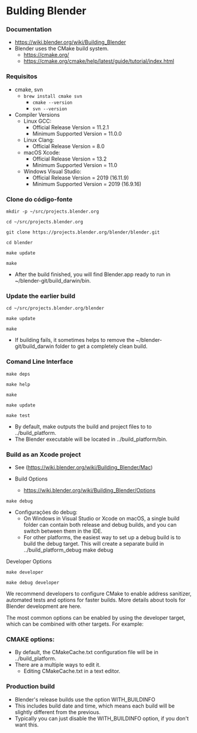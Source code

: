 # Bulding Blender
### Documentation
- https://wiki.blender.org/wiki/Building_Blender
- Blender uses the CMake build system.
    - https://cmake.org/
    - https://cmake.org/cmake/help/latest/guide/tutorial/index.html
### Requisitos
- cmake, svn
    - `brew install cmake svn`
        - `cmake --version`
        - `svn --version`
- Compiler Versions
    - Linux GCC:
        - Official Release Version = 11.2.1
        - Minimum Supported Version = 11.0.0
    - Linux Clang:
        - Official Release Version = 8.0
    - macOS Xcode:
        - Official Release Version = 13.2
        - Minimum Supported Version = 11.0
    - Windows Visual Studio:
        - Official Release Version = 2019 (16.11.9)
        - Minimum Supported Version = 2019 (16.9.16)

### Clone do código-fonte

```console
mkdir -p ~/src/projects.blender.org
```
  
```console
cd ~/src/projects.blender.org
```
  
```console title="clone"
git clone https://projects.blender.org/blender/blender.git
```
  
```console
cd blender
```
  
```console
make update
```
  
```console title="build Blender with the default settings"
make
```
- After the build finished, you will find Blender.app ready to run in ~/blender-git/build_darwin/bin.

### Update the earlier build

```console
cd ~/src/projects.blender.org/blender
```
  
```console
make update
````
  
```console
make
```
- If building fails, it sometimes helps to remove the ~/blender-git/build_darwin folder to get a completely clean build.

### Comand Line Interface

```console title="Build dependencies fo Blender."
make deps 
```

```console title="List all available commands."
make help 
```
```console title="Build Blender"
make
```
```console title="Update source code, add-ons and libraries to latest versions."
make update
```
```console title="Run automated tests."
make test 
```
- By default, make outputs the build and project files to to ../build_platform.
- The Blender executable will be located in ../build_platform/bin.

### Build as an Xcode project
- See (https://wiki.blender.org/wiki/Building_Blender/Mac)

- Build Options
    - https://wiki.blender.org/wiki/Building_Blender/Options

```console title="DEBUG"
make debug 
```
- Configurações do debug:
    - On Windows in Visual Studio or Xcode on macOS, a single build folder can contain both release and debug builds, and you can switch between them in the IDE.
    - For other platforms, the easiest way to set up a debug build is to build the debug target. This will create a separate build in ../build_platform_debug 
    make debug

Developer Options
```console title="Build for development"
make developer
````
  
```console title="Debug development build"
make debug developer
```

We recommend developers to configure CMake to enable address sanitizer, automated tests and options for faster builds. More details about tools for Blender development are here.

The most common options can be enabled by using the developer target, which can be combined with other targets. For example:

### CMAKE options:
- By default, the CMakeCache.txt configuration file will be in ../build_platform.
- There are a multiple ways to edit it.
    - Editing CMakeCache.txt in a text editor.

### Production build
- Blender's release builds use the option WITH_BUILDINFO
- This includes build date and time, which means each build will be slightly different from the previous.
- Typically you can just disable the WITH_BUILDINFO option, if you don't want this.